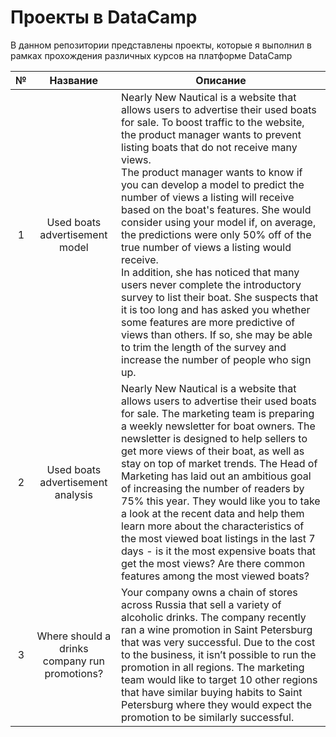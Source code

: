 # Проекты в DataCamp
В данном репозитории представлены проекты, которые я выполнил в рамках прохождения различных курсов на платформе DataCamp

| № | Название | Описание |
| :---: | :---: | --- |
| 1 | Used boats advertisement model | Nearly New Nautical is a website that allows users to advertise their used boats for sale. To boost traffic to the website, the product manager wants to prevent listing boats that do not receive many views. <br /> The product manager wants to know if you can develop a model to predict the number of views a listing will receive based on the boat's features. She would consider using your model if, on average, the predictions were only 50% off of the true number of views a listing would receive. <br /> In addition, she has noticed that many users never complete the introductory survey to list their boat. She suspects that it is too long and has asked you whether some features are more predictive of views than others. If so, she may be able to trim the length of the survey and increase the number of people who sign up. |
| 2 | Used boats advertisement analysis | Nearly New Nautical is a website that allows users to advertise their used boats for sale. The marketing team is preparing a weekly newsletter for boat owners. The newsletter is designed to help sellers to get more views of their boat, as well as stay on top of market trends. The Head of Marketing has laid out an ambitious goal of increasing the number of readers by 75% this year. They would like you to take a look at the recent data and help them learn more about the characteristics of the most viewed boat listings in the last 7 days - is it the most expensive boats that get the most views? Are there common features among the most viewed boats? |
| 3 | Where should a drinks company run promotions? | Your company owns a chain of stores across Russia that sell a variety of alcoholic drinks. The company recently ran a wine promotion in Saint Petersburg that was very successful. Due to the cost to the business, it isn’t possible to run the promotion in all regions. The marketing team would like to target 10 other regions that have similar buying habits to Saint Petersburg where they would expect the promotion to be similarly successful. |
